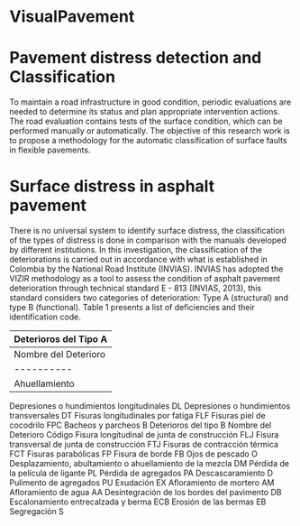 # VisualPavement

# Pavement distress detection and Classification
To maintain a road infrastructure in good condition, periodic evaluations are needed to determine its status and plan appropriate intervention actions. The road evaluation contains tests of the surface condition, which can be performed manually or automatically. The objective of this research work is to propose a methodology for the automatic classification of surface faults in flexible pavements.

# Surface distress in asphalt pavement
There is no universal system to identify surface distress, the classification of the types of distress is done in comparison with the manuals developed by different institutions. In this investigation, the classification of the deteriorations is carried out in accordance with what is established in Colombia by the National Road Institute (INVIAS). INVIAS has adopted the VIZIR methodology as a tool to assess the condition of asphalt pavement deterioration through technical standard E - 813 (INVIAS, 2013), this standard considers two categories of deterioration: Type A (structural) and type B (functional). Table 1 presents a list of deficiencies and their identification code.


| Deterioros del Tipo A |
| --------------------- |
| Nombre del Deterioro | Código |
| ---------- | ----------- |
| Ahuellamiento	| AH |

Depresiones o hundimientos longitudinales	DL
Depresiones o hundimientos transversales	DT
Fisuras longitudinales por fatiga	FLF
Fisuras piel de cocodrilo	FPC
Bacheos y parcheos	B
Deterioros del tipo B
Nombre del Deterioro	Código
Fisura longitudinal de junta de construcción	FLJ
Fisura transversal de junta de construcción	FTJ
Fisuras de contracción térmica	FCT
Fisuras parabólicas	FP
Fisura de borde	FB
Ojos de pescado	O
Desplazamiento, abultamiento o ahuellamiento de la mezcla	DM
Pérdida de la película de ligante	PL
Pérdida de agregados	PA
Descascaramiento	D
Pulimento de agregados	PU
Exudación	EX
Afloramiento de mortero	AM
Afloramiento de agua	AA
Desintegración de los bordes del pavimento	DB
Escalonamiento entrecalzada y berma	ECB
Erosión de las bermas	EB
Segregación	S
